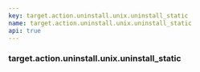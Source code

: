 ```yaml
---
key: target.action.uninstall.unix.uninstall_static
name: target.action.uninstall.unix.uninstall_static
api: true
---
```


### target.action.uninstall.unix.uninstall_static
